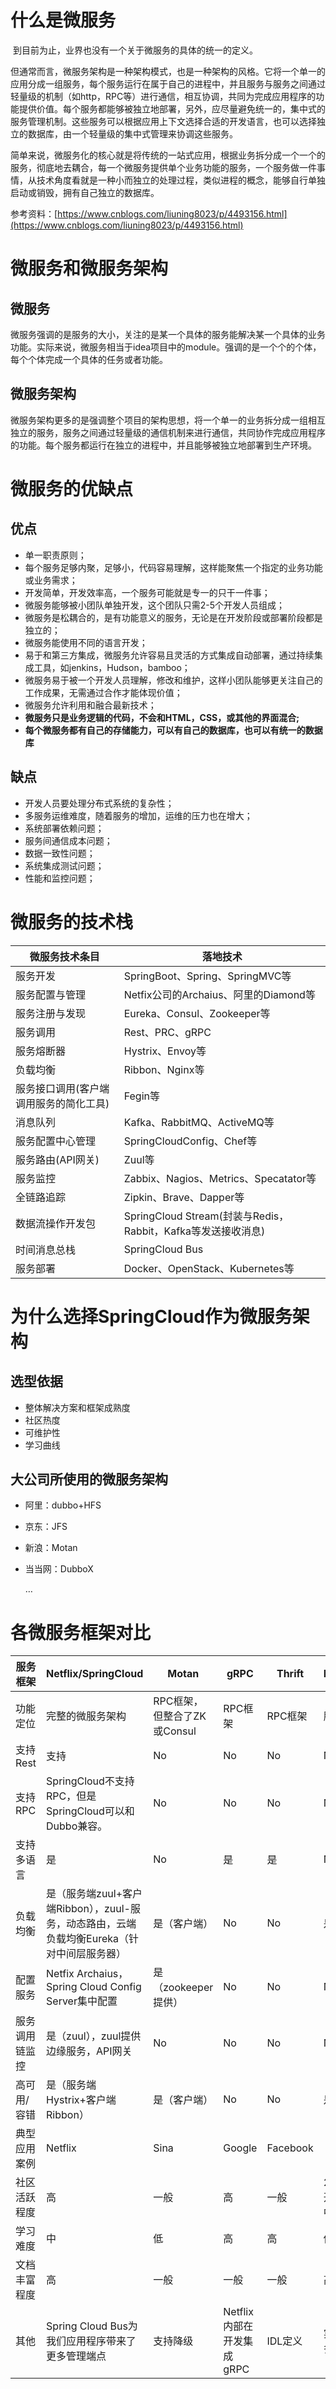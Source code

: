 # 什么是微服务

​		到目前为止，业界也没有一个关于微服务的具体的统一的定义。

​		但通常而言，微服务架构是一种架构模式，也是一种架构的风格。它将一个单一的应用分成一组服务，每个服务运行在属于自己的进程中，并且服务与服务之间通过轻量级的机制（如http，RPC等）进行通信，相互协调，共同为完成应用程序的功能提供价值。每个服务都能够被独立地部署，另外，应尽量避免统一的，集中式的服务管理机制。这些服务可以根据应用上下文选择合适的开发语言，也可以选择独立的数据库，由一个轻量级的集中式管理来协调这些服务。

​		简单来说，微服务化的核心就是将传统的一站式应用，根据业务拆分成一个一个的服务，彻底地去耦合，每一个微服务提供单个业务功能的服务，一个服务做一件事情，从技术角度看就是一种小而独立的处理过程，类似进程的概念，能够自行单独启动或销毁，拥有自己独立的数据库。

参考资料：[https://www.cnblogs.com/liuning8023/p/4493156.html](https://www.cnblogs.com/liuning8023/p/4493156.html)

# 微服务和微服务架构

## 微服务

​		微服务强调的是服务的大小，关注的是某一个具体的服务能解决某一个具体的业务功能。实际来说，微服务相当于idea项目中的module。强调的是一个个的个体，每个个体完成一个具体的任务或者功能。

## 微服务架构

​		微服务架构更多的是强调整个项目的架构思想，将一个单一的业务拆分成一组相互独立的服务，服务之间通过轻量级的通信机制来进行通信，共同协作完成应用程序的功能。每个服务都运行在独立的进程中，并且能够被独立地部署到生产环境。

# 微服务的优缺点

## 优点

- 单一职责原则；
- 每个服务足够内聚，足够小，代码容易理解，这样能聚焦一个指定的业务功能或业务需求；
- 开发简单，开发效率高，一个服务可能就是专一的只干一件事；
- 微服务能够被小团队单独开发，这个团队只需2-5个开发人员组成；
- 微服务是松耦合的，是有功能意义的服务，无论是在开发阶段或部署阶段都是独立的；
- 微服务能使用不同的语言开发；
- 易于和第三方集成，微服务允许容易且灵活的方式集成自动部署，通过持续集成工具，如jenkins，Hudson，bamboo；
- 微服务易于被一个开发人员理解，修改和维护，这样小团队能够更关注自己的工作成果，无需通过合作才能体现价值；
- 微服务允许利用和融合最新技术；
- **微服务只是业务逻辑的代码，不会和HTML，CSS，或其他的界面混合;**
- **每个微服务都有自己的存储能力，可以有自己的数据库，也可以有统一的数据库**

## 缺点

- 开发人员要处理分布式系统的复杂性；
- 多服务运维难度，随着服务的增加，运维的压力也在增大；
- 系统部署依赖问题；
- 服务间通信成本问题；
- 数据一致性问题；
- 系统集成测试问题；
- 性能和监控问题；

# 微服务的技术栈

| **微服务技术条目**                     | 落地技术                                                     |
| -------------------------------------- | ------------------------------------------------------------ |
| 服务开发                               | SpringBoot、Spring、SpringMVC等                              |
| 服务配置与管理                         | Netfix公司的Archaius、阿里的Diamond等                        |
| 服务注册与发现                         | Eureka、Consul、Zookeeper等                                  |
| 服务调用                               | Rest、PRC、gRPC                                              |
| 服务熔断器                             | Hystrix、Envoy等                                             |
| 负载均衡                               | Ribbon、Nginx等                                              |
| 服务接口调用(客户端调用服务的简化工具) | Fegin等                                                      |
| 消息队列                               | Kafka、RabbitMQ、ActiveMQ等                                  |
| 服务配置中心管理                       | SpringCloudConfig、Chef等                                    |
| 服务路由(API网关)                      | Zuul等                                                       |
| 服务监控                               | Zabbix、Nagios、Metrics、Specatator等                        |
| 全链路追踪                             | Zipkin、Brave、Dapper等                                      |
| 数据流操作开发包                       | SpringCloud Stream(封装与Redis，Rabbit，Kafka等发送接收消息) |
| 时间消息总栈                           | SpringCloud Bus                                              |
| 服务部署                               | Docker、OpenStack、Kubernetes等                              |

# 为什么选择SpringCloud作为微服务架构

## 选型依据

- 整体解决方案和框架成熟度
- 社区热度
- 可维护性
- 学习曲线

## 大公司所使用的微服务架构

- 阿里：dubbo+HFS

- 京东：JFS

- 新浪：Motan

- 当当网：DubboX

  …

# 各微服务框架对比

| 服务框架       | Netflix/SpringCloud                                          | Motan                       | gRPC                      | Thrift   | Dubbo/Dubbox                        |
| -------------- | ------------------------------------------------------------ | --------------------------- | ------------------------- | -------- | ----------------------------------- |
| 功能定位       | 完整的微服务架构                                             | RPC框架，但整合了ZK或Consul | RPC框架                   | RPC框架  | 服务框架                            |
| 支持Rest       | 支持                                                         | No                          | No                        | No       | No                                  |
| 支持RPC        | SpringCloud不支持RPC，但是SpringCloud可以和Dubbo兼容。       | No                          | No                        | No       | No                                  |
| 支持多语言     | 是                                                           | No                          | 是                        | 是       | No                                  |
| 负载均衡       | 是（服务端zuul+客户端Ribbon），zuul-服务，动态路由，云端负载均衡Eureka（针对中间层服务器） | 是（客户端）                | No                        | No       | 是（客户端）                        |
| 配置服务       | Netfix Archaius，Spring Cloud Config Server集中配置          | 是（zookeeper提供）         | No                        | No       | No                                  |
| 服务调用链监控 | 是（zuul），zuul提供边缘服务，API网关                        | No                          | No                        | No       | No                                  |
| 高可用/容错    | 是（服务端Hystrix+客户端Ribbon）                             | 是（客户端）                | No                        | No       | 是（客户端）                        |
| 典型应用案例   | Netflix                                                      | Sina                        | Google                    | Facebook |                                     |
| 社区活跃程度   | 高                                                           | 一般                        | 高                        | 一般     | 2017年后重新开始维护，之前中段了5年 |
| 学习难度       | 中                                                           | 低                          | 高                        | 高       | 低                                  |
| 文档丰富程度   | 高                                                           | 一般                        | 一般                      | 一般     | 高                                  |
| 其他           | Spring Cloud Bus为我们应用程序带来了更多管理端点             | 支持降级                    | Netflix内部在开发集成gRPC | IDL定义  | 实践的公司比较多                    |
